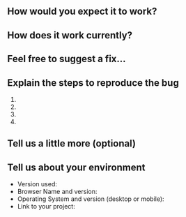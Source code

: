 <!--- Provide a summary of the issue in the Title above -->

## How would you expect it to work?
<!--- If you're describing a bug, tell us what should happen -->
<!--- If you're suggesting a change/improvement, tell us how it should work -->

## How does it work currently?
<!--- If describing a bug, tell us what happens instead of the expected behavior -->
<!--- If suggesting a change/improvement, explain the difference from current behavior -->

## Feel free to suggest a fix...
<!--- Not obligatory, but suggest a fix/reason for the bug, -->
<!--- or ideas how to implement the addition or change -->

## Explain the steps to reproduce the bug
<!--- Provide a link to a live example, or a set of steps. -->
1.
2.
3.
4.

## Tell us a little more (optional)
<!--- How has this issue affected you? What are you trying to accomplish? -->
<!--- Providing context helps us come up with a solution that is most useful in the real world -->

## Tell us about your environment
<!--- Include as many relevant details about the environment you experienced the bug in -->
* Version used:
* Browser Name and version:
* Operating System and version (desktop or mobile):
* Link to your project:
